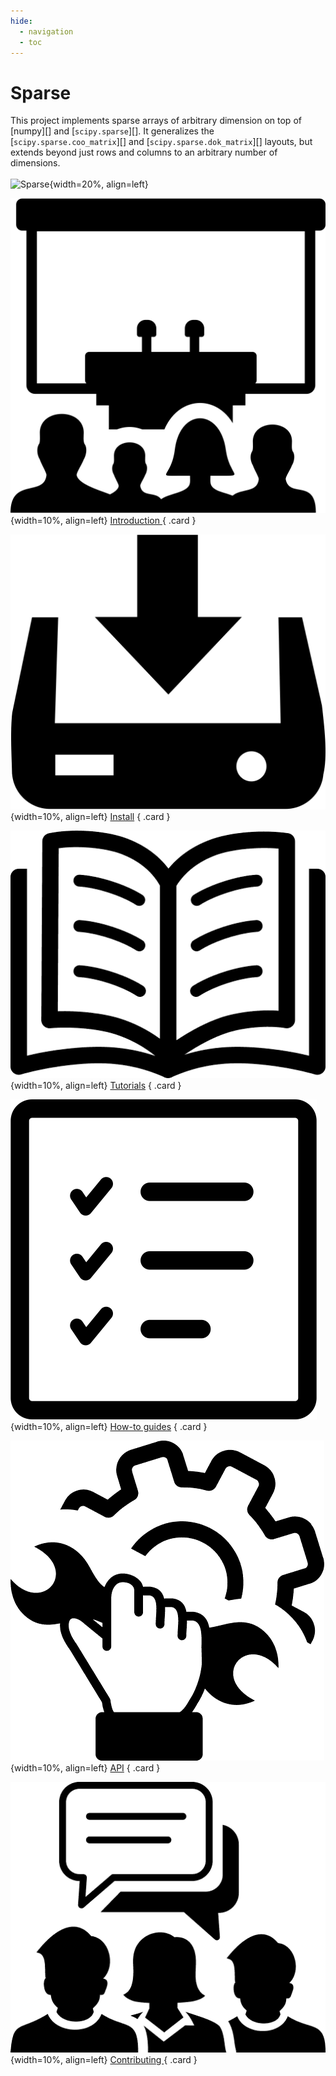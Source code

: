 ```yaml
---
hide:
  - navigation
  - toc
---
```


# Sparse
This project implements sparse arrays of arbitrary dimension on top of
[numpy][] and
[`scipy.sparse`][]. It generalizes the
[`scipy.sparse.coo_matrix`][] and
[`scipy.sparse.dok_matrix`][] layouts, but
extends beyond just rows and columns to an arbitrary number of
dimensions.
<br>
<br>
![Sparse](./assets/images/logo.png){width=20%, align=left}
<div class="grid" markdown>
  
  ![Sparse](./assets/images/conference-room-icon.png){width=10%, align=left}
  <a href="#" style: class="card">Introduction </a>
  { .card }
  
  ![Sparse](./assets/images/install-software-download-icon.png){width=10%, align=left}
  <a href="#" style: class="card">Install</a>
  { .card }
  
  ![Sparse](./assets/images/open-book-icon.png){width=10%, align=left}
  <a href="#" class="card">Tutorials</a>
  { .card }

  ![Sparse](./assets/images/check-list-icon.png){width=10%, align=left}
  <a href="construct" class="card">How-to guides</a>
  { .card }

  ![Sparse](./assets/images/repair-fix-repairing-icon.png){width=10%, align=left}
  <a href="API/BACKEND" style: class="card">API</a>
  { .card }


 ![Sparse](./assets/images/group-discussion-icon.png){width=10%, align=left}
  <a href="#" style: class="card">Contributing </a>
  { .card }

</div>

